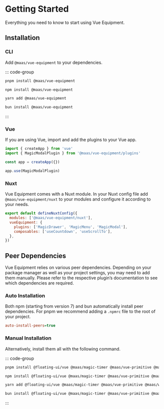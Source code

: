 # Getting Started

Everything you need to know to start using Vue Equipment.

<!--@include: @/apps/docs/src/content/snippets/overview.md-->

## Installation

### CLI

Add `@maas/vue-equipment` to your dependencies.

::: code-group

```sh [pnpm]
pnpm install @maas/vue-equipment
```

```sh [npm]
npm install @maas/vue-equipment
```

```sh [yarn]
yarn add @maas/vue-equipment
```

```sh [bun]
bun install @maas/vue-equipment
```

:::

### Vue

If you are using Vue, import and add the plugins to your Vue app.

```js
import { createApp } from 'vue'
import { MagicModalPlugin } from '@maas/vue-equipment/plugins'

const app = createApp({})

app.use(MagicModalPlugin)
```

### Nuxt

Vue Equipment comes with a Nuxt module. In your Nuxt config file add `@maas/vue-equipment/nuxt` to your modules and configure it according to your needs.

```js
export default defineNuxtConfig({
  modules: ['@maas/vue-equipment/nuxt'],
  vueEquipment: {
    plugins: ['MagicDrawer', 'MagicMenu', 'MagicModal'],
    composables: ['useCountdown', 'useScrollTo'],
  },
})
```

## Peer Dependencies

Vue Equipment relies on various peer dependencies. Depending on your package manager as well as your project settings, you may need to add them manually. Please refer to the respective plugin’s documentation to see which dependencies are required.

<ProseTable
:columns="[
  { label: 'Package'},
]"
:rows="[
  {
    items: [
      {
        label: '[@floating-ui/vue](https://www.npmjs.com/package/@floating-ui/vue)'
      }
    ]
  },
  {
    items: [
      {
        label: '[@maas/magic-timer](https://www.npmjs.com/package/@maas/magic-timer)'
      }
    ]
  },
  {
    items: [
      {
        label: '[@maas/vue-primitive](https://www.npmjs.com/package/@maas/vue-primitive)'
      }
    ]
  },
  {
    items: [
      {
        label: '[@maas/wheel-gestures](https://www.npmjs.com/package/@maas/wheel-gestures)'
      }
    ]
  },
  {
    items: [
      {
        label: '[@nuxt/kit](https://www.npmjs.com/package/@nuxt/kit)'
      }
    ]
  },
  {
    items: [
      {
        label: '[@vueuse/core](https://www.npmjs.com/package/@vueuse/core)'
      }
    ]
  },
  {
    items: [
      {
        label: '[@vueuse/integrations](https://www.npmjs.com/package/@vueuse/integrations)'
      }
    ]
  },
  {
    items: [
      {
        label: '[defu](https://www.npmjs.com/package/defu)'
      }
    ]
  },
  {
    items: [
      {
        label: '[focus-trap](https://www.npmjs.com/package/focus-trap)'
      }
    ]
  },
  {
    items: [
      {
        label: '[hls.js](https://www.npmjs.com/package/hls.js)'
      }
    ]
  },
  {
    items: [
      {
        label: '[luxon](https://www.npmjs.com/package/luxon)'
      }
    ]
  },
  {
    items: [
      {
        label: '[mitt](https://www.npmjs.com/package/mitt)'
      }
    ]
  },
  {
    items: [
      {
        label: '[motion](https://www.npmjs.com/package/motion)'
      }
    ]
  },
  {
    items: [
      {
        label: '[nuxt](https://www.npmjs.com/package/nuxt)'
      }
    ]
  },
  {
    items: [
      {
        label: '[universal-cookie](https://www.npmjs.com/package/universal-cookie)'
      }
    ]
  },
  {
    items: [
      {
        label: '[vue](https://www.npmjs.com/package/vue)'
      }
    ]
  }
]"
/>

### Auto Installation

Both npm (starting from version 7) and bun automatically install peer dependencies. For pnpm we recommend adding a `.npmrc` file to the root of your project.

```ini
auto-install-peers=true
```

### Manual Installation

Alternatively, install them all with the following command.

::: code-group

```sh [pnpm]
pnpm install @floating-ui/vue @maas/magic-timer @maas/vue-primitive @maas/wheel-gestures @nuxt/kit @vueuse/core @vueuse/integrations defu focus-trap hls.js luxon mitt motion nuxt universal-cookie vue
```

```sh [npm]
npm install @floating-ui/vue @maas/magic-timer @maas/vue-primitive @maas/wheel-gestures @nuxt/kit @vueuse/core @vueuse/integrations defu focus-trap hls.js luxon mitt motion nuxt universal-cookie vue
```

```sh [yarn]
yarn add @floating-ui/vue @maas/magic-timer @maas/vue-primitive @maas/wheel-gestures @nuxt/kit @vueuse/core @vueuse/integrations defu focus-trap hls.js luxon mitt motion nuxt universal-cookie vue
```

```sh [bun]
bun install @floating-ui/vue @maas/magic-timer @maas/vue-primitive @maas/wheel-gestures @nuxt/kit @vueuse/core @vueuse/integrations defu focus-trap hls.js luxon mitt motion nuxt universal-cookie vue
```

:::
